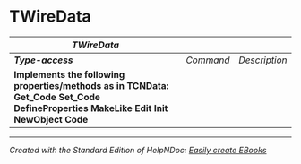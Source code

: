 # TWireData

| ***TWireData*** |  |  |
| --- | --- | --- |
| ***Type-access*** | *Command* | *Description* |
| **Implements the following properties/methods as in TCNData:** **Get\_Code** **Set\_Code** **DefineProperties** **MakeLike** **Edit** **Init** **NewObject** **Code** |  |  |



***
_Created with the Standard Edition of HelpNDoc: [Easily create EBooks](<https://www.helpndoc.com/feature-tour>)_
